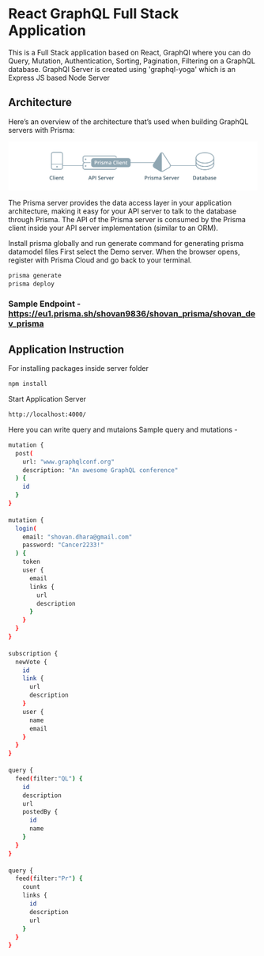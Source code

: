 # React GraphQL Full Stack Application

This is a Full Stack application based on React, GraphQl where you can do Query, Mutation, Authentication, Sorting, Pagination, Filtering on a GraphQL database.
GraphQl Server is created using 'graphql-yoga' which is an Express JS based Node Server 

## Architecture
Here’s an overview of the architecture that’s used when building GraphQL servers with Prisma:

![](public/architecture.png)

The Prisma server provides the data access layer in your application architecture, making it easy for your API server to talk to the database through Prisma. The API of the Prisma server is consumed by the Prisma client inside your API server implementation (similar to an ORM). 

Install prisma globally and run generate command for generating prisma datamodel files
First select the Demo server. When the browser opens, register with Prisma Cloud and go back to your terminal.
```bash
prisma generate
prisma deploy
```
### Sample Endpoint - https://eu1.prisma.sh/shovan9836/shovan_prisma/shovan_dev_prisma

## Application Instruction
For installing packages inside server folder
```bash
npm install
```

Start Application Server

```bash
http://localhost:4000/

```
Here you can write query and mutaions
Sample query and mutations - 
```bash
mutation {
  post(
    url: "www.graphqlconf.org"
    description: "An awesome GraphQL conference"
  ) {
    id
  }
}

mutation {
  login(
    email: "shovan.dhara@gmail.com"
    password: "Cancer2233!"
  ) {
    token
    user {
      email
      links {
        url
        description
      }
    }
  }
}

subscription {
  newVote {
    id
    link {
      url
      description
    }
    user {
      name
      email
    }
  }
}

query {
  feed(filter:"QL") {
    id
  	description
    url
    postedBy {
      id
      name
    }
  }
}

query {
  feed(filter:"Pr") {
    count
    links {
      id
      description
      url
    }
  }
}
```


